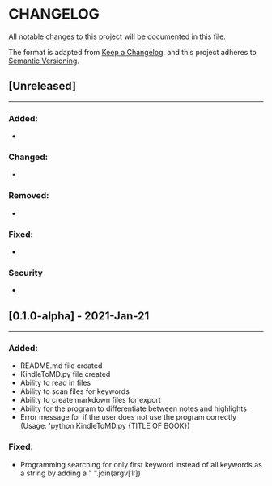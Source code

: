 # CHANGELOG
All notable changes to this project will be documented in this file.

The format is adapted from [Keep a Changelog](https://keepachangelog.com/en/1.0.0/),
and this project adheres to [Semantic Versioning](https://semver.org/spec/v2.0.0.html).


## [Unreleased]
---
### Added:
- 

### Changed:
-

### Removed:
-

### Fixed:
- 

### Security
-


## [0.1.0-alpha] - 2021-Jan-21
---
### Added:
- README.md file created
- KindleToMD.py file created
- Ability to read in files
- Ability to scan files for keywords
- Ability to create markdown files for export
- Ability for the program to differentiate between notes and highlights
- Error message for if the user does not use the program correctly (Usage: 'python KindleToMD.py {TITLE OF BOOK})

### Fixed:
- Programming searching for only first keyword instead of all keywords as a string by adding a " ".join(argv[1:])
